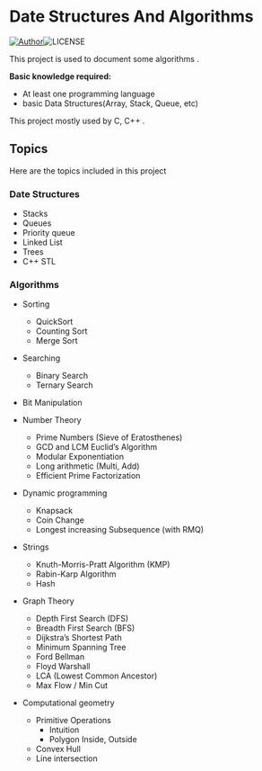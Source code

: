 # Date Structures And Algorithms

 [![Author](https://img.shields.io/badge/Author-Ther-blue.svg "Author")](https://zhousiwei.gitee.io "Author")![LICENSE](https://img.shields.io/github/license/28251536/algorithms "LICENSE")

This project is used to document some algorithms .

**Basic knowledge required:**

* At least one programming language 
* basic Data Structures(Array, Stack, Queue, etc)

This project mostly used by C, C++ .

## Topics

Here are the topics included in this project

### Date Structures

* Stacks
* Queues
* Priority queue
* Linked List
* Trees
* C++ STL

### Algorithms

- Sorting
    - QuickSort
    - Counting Sort
    - Merge Sort

- Searching
    - Binary Search
    - Ternary Search

- Bit Manipulation

- Number Theory 
    - Prime Numbers (Sieve of Eratosthenes)
    - GCD and LCM Euclid’s Algorithm
    - Modular Exponentiation
    - Long arithmetic (Multi, Add)
    - Efficient Prime Factorization

- Dynamic programming
    - Knapsack
    - Coin Change
    - Longest increasing Subsequence (with RMQ)

- Strings
    - Knuth-Morris-Pratt Algorithm (KMP)
    - Rabin-Karp Algorithm
    - Hash

- Graph Theory
    - Depth First Search (DFS)
    - Breadth First Search (BFS)
    - Dijkstra’s Shortest Path
    - Minimum Spanning Tree 
    - Ford Bellman
    - Floyd Warshall
    - LCA (Lowest Common Ancestor)
    - Max Flow / Min Cut

- Computational geometry
    - Primitive Operations
      - Intuition
      - Polygon Inside, Outside
    - Convex Hull
    - Line intersection